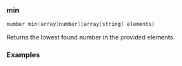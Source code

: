 ### min

```c++
number min(array[number]|array[string] elements)
```

Returns the lowest found number in the provided elements.

### Examples


